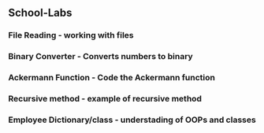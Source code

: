 ## School-Labs
### File Reading - working with files
### Binary Converter - Converts numbers to binary
### Ackermann Function - Code the Ackermann function
### Recursive method - example of recursive method
### Employee Dictionary/class - understading of OOPs and classes
